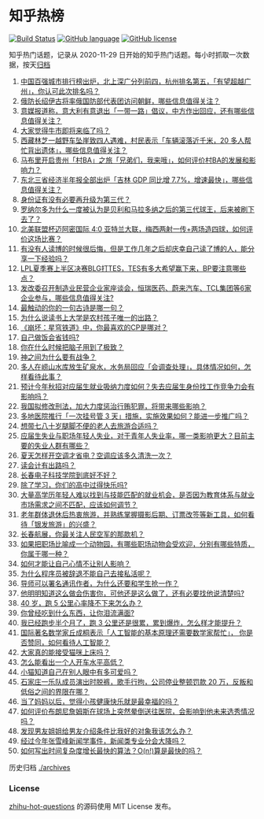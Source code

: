# 知乎热榜
[![Build Status](https://github.com/ToWeLong/zhihu-hot-questions/workflows/CI/badge.svg)](https://github.com/ToWeLong/zhihu-hot-questions/actions)
[![GitHub language](https://img.shields.io/badge/language-golang-orange.svg)](https://golang.org/)
[![GitHub license](https://img.shields.io/github/license/ToWeLong/zhihu-hot-questions)](https://github.com/ToWeLong/zhihu-hot-questions/blob/main/LICENSE)

知乎热门话题，记录从 2020-11-29 日开始的知乎热门话题。每小时抓取一次数据，按天[归档](./archives)

<!-- BEGIN -->

1. [中国百强城市排行榜出炉，北上深广分列前四，杭州排名第五，「有望超越广州」，你认可此次排名吗？](https://www.zhihu.com/question/613885803)
1. [俄防长绍伊古将率俄国防部代表团访问朝鲜，哪些信息值得关注？](https://www.zhihu.com/question/613884645)
1. [意媒报道称，意大利有意退出「一带一路」倡议，中方作出回应，还有哪些信息值得关注？](https://www.zhihu.com/question/613886402)
1. [大家觉得牛市即将来临了吗？](https://www.zhihu.com/question/613707832)
1. [西藏林芝一越野车坠崖致四人遇难，村民表示「车辆滚落近千米，20 多人帮忙背出遗体」，哪些信息值得关注？](https://www.zhihu.com/question/613869705)
1. [马布里开启贵州「村BA」之旅「兄弟们，我来哦」，如何评价村BA的发展和影响力？](https://www.zhihu.com/question/613702670)
1. [东北三省经济半年报全部出炉「吉林 GDP 同比增 7.7%，增速最快」，哪些信息值得关注？](https://www.zhihu.com/question/613891968)
1. [身份证有没有必要再升级为第三代？](https://www.zhihu.com/question/349881631)
1. [罗纳尔多为什么一度被认为是贝利和马拉多纳之后的第三代球王，后来被刷下去了？](https://www.zhihu.com/question/592082005)
1. [北美联盟杯迈阿密国际 4:0 亚特兰大联，梅西两射一传+两场造四球，如何评价这场比赛？](https://www.zhihu.com/question/614019656)
1. [有没有人读博的时候很后悔，但是工作几年之后却庆幸自己读了博的人，能分享一下经验吗？](https://www.zhihu.com/question/465337784)
1. [LPL夏季赛上半区决赛BLG打TES，TES有多大希望赢下来，BP要注意哪些点？](https://www.zhihu.com/question/613850549)
1. [发改委召开制造业民营企业家座谈会，恒瑞医药、蔚来汽车、TCL集团等6家企业参与，哪些信息值得关注?](https://www.zhihu.com/question/613855706)
1. [最触动的你的一句古诗是哪一句？](https://www.zhihu.com/question/613870046)
1. [为什么说读书上大学是农村孩子唯一的出路？](https://www.zhihu.com/question/613573468)
1. [《崩坏：星穹铁道》中，你最喜欢的CP是哪对？](https://www.zhihu.com/question/613516471)
1. [自己做饭会省钱吗?](https://www.zhihu.com/question/612696880)
1. [你在什么时候把脑子用到了极致？](https://www.zhihu.com/question/612173060)
1. [神之间为什么要有战争？](https://www.zhihu.com/question/604362458)
1. [多人在崂山水库放生矿泉水，水务局回应「会调查处理」，具体情况如何，怎样看待此事？](https://www.zhihu.com/question/613682135)
1. [预计今年秋招对应届生就业吸纳力度如何？失去应届生身份找工作竞争力会有影响吗？](https://www.zhihu.com/question/613687034)
1. [我国拟修改刑法，加大力度惩治行贿犯罪，将带来哪些影响？](https://www.zhihu.com/question/613866127)
1. [多地医院推行「一次挂号管 3 天」措施，实施效果如何？能进一步推广吗？](https://www.zhihu.com/question/613865577)
1. [想带七八十岁腿脚不便的老人去旅游合适吗？](https://www.zhihu.com/question/611827609)
1. [应届生失业与职场年轻人失业，对于青年人失业率，哪一类影响更大？目前主要的失业人群有哪些？](https://www.zhihu.com/question/613901101)
1. [夏天怎样开空调才省电？空调应该多久清洗一次？](https://www.zhihu.com/question/613777174)
1. [读会计有出路吗？](https://www.zhihu.com/question/612059483)
1. [长春电子科技学院到底好不好？](https://www.zhihu.com/question/614010097)
1. [除了学习，你们的高中过得快乐吗?](https://www.zhihu.com/question/612678742)
1. [大量高学历年轻人难以找到与技能匹配的就业机会，是否因为教育体系与就业市场需求之间不匹配，应该如何调节？](https://www.zhihu.com/question/613850315)
1. [老年群体退休后热衷旅游，并熟练掌握摄影后期、订票改签等新工具，如何看待「银发旅游」的兴盛？](https://www.zhihu.com/question/613852632)
1. [长春航展，你最关注人民空军的那款机？](https://www.zhihu.com/question/613683346)
1. [如果把职场比喻成一个动物园，有哪些职场动物会受欢迎，分别有哪些特质，你属于哪一种？](https://www.zhihu.com/question/613712419)
1. [如何才能让自己心情不让别人影响？](https://www.zhihu.com/question/613830862)
1. [为什么程序员被辞退不能自己去接私活呢？](https://www.zhihu.com/question/603828555)
1. [导师可以署名通讯作者，为什么还要和学生抢一作？](https://www.zhihu.com/question/609089902)
1. [他明明知道这么做会伤害你，可他还是这么做了，还有必要找他说清楚吗?](https://www.zhihu.com/question/612021838)
1. [40 岁，跑 5 公里心率降不下来怎么办？](https://www.zhihu.com/question/608457550)
1. [你曾经吃到什么东西，让你泪流满面?](https://www.zhihu.com/question/565537890)
1. [我已经跑步半个月了，跑 3 公里还是很累，累到爆炸，怎么样才能提升？](https://www.zhihu.com/question/611039167)
1. [国际著名数学家丘成桐表示「人工智能的基本原理还需要数学家帮忙」， 你是否赞同，如何看待人工智能？](https://www.zhihu.com/question/613868729)
1. [大家真的能接受猫咪上床吗？](https://www.zhihu.com/question/442904528)
1. [怎么能看出一个人开车水平高低？](https://www.zhihu.com/question/390627646)
1. [小猫知道自己在别人眼中有多可爱吗？](https://www.zhihu.com/question/271875206)
1. [石家庄一乐队成员演出时脱裤，歌手行拘，公司停业整顿罚款 20 万，反叛和低俗之间的界限在哪？](https://www.zhihu.com/question/613833270)
1. [当了妈妈以后，觉得小孩健康快乐就是最幸福的吗？](https://www.zhihu.com/question/604342076)
1. [如何评价布朗尼詹姆斯在球场上突然晕倒送往医院，会影响到他未来选秀情况吗？](https://www.zhihu.com/question/613989417)
1. [发现男友姐姐给男友介绍条件比我好的对象我该怎么办？](https://www.zhihu.com/question/613541843)
1. [经过今年张雪峰新闻学事件，新闻类专业分会大降吗？](https://www.zhihu.com/question/609292116)
1. [如何写出时间复杂度增长最快的算法？O(n!)算是最快的吗？](https://www.zhihu.com/question/613607483)

<!-- END -->

历史归档 [./archives](./archives)


### License
[zhihu-hot-questions](https://github.com/towelong/zhihu-hot-questions) 的源码使用 MIT License 发布。